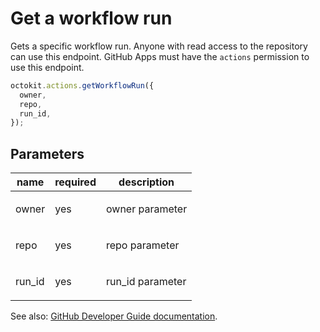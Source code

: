# Get a workflow run

Gets a specific workflow run. Anyone with read access to the repository can use this endpoint. GitHub Apps must have the `actions` permission to use this endpoint.

```js
octokit.actions.getWorkflowRun({
  owner,
  repo,
  run_id,
});
```

## Parameters

<table>
  <thead>
    <tr>
      <th>name</th>
      <th>required</th>
      <th>description</th>
    </tr>
  </thead>
  <tbody>
    <tr><td>owner</td><td>yes</td><td>

owner parameter

</td></tr>
<tr><td>repo</td><td>yes</td><td>

repo parameter

</td></tr>
<tr><td>run_id</td><td>yes</td><td>

run_id parameter

</td></tr>
  </tbody>
</table>

See also: [GitHub Developer Guide documentation](https://developer.github.com/v3/actions/workflow_runs/#get-a-workflow-run).
